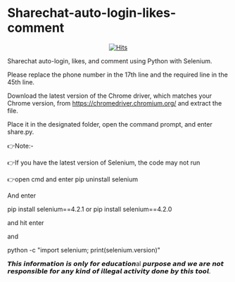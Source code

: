 # Sharechat-auto-login-likes-comment

<p align="center">
  <a href="https://hits.sh/github.com/yashu1wwww/">
    <img alt="Hits" src="https://hits.sh/github.com/yashu1wwww.svg?label=PROFILE%20VIEWS&extraCount=101000&color=e51c1c"/>
  </a>
</p>


Sharechat auto-login, likes, and comment using Python with Selenium.

Please replace the phone number in the 17th line and the required line in the 45th line.

Download the latest version of the Chrome driver, which matches your Chrome version, from https://chromedriver.chromium.org/ and extract the file. 

Place it in the designated folder, open the command prompt, and enter share.py. 

👉Note:-

👉If you have the latest version of Selenium, the code may not run

👉open cmd and enter pip uninstall selenium

And enter

pip install selenium==4.2.1 or pip install selenium==4.2.0

and hit enter

and

python -c "import selenium; print(selenium.version)"

𝙏𝙝𝙞𝙨 𝙞𝙣𝙛𝙤𝙧𝙢𝙖𝙩𝙞𝙤𝙣 𝙞𝙨 𝙤𝙣𝙡𝙮 𝙛𝙤𝙧 𝙚𝙙𝙪𝙘𝙖𝙩𝙞𝙤𝙣al 𝙥𝙪𝙧𝙥𝙤𝙨𝙚 𝙖𝙣𝙙 𝙬𝙚 𝙖𝙧𝙚 𝙣𝙤𝙩 𝙧𝙚𝙨𝙥𝙤𝙣𝙨𝙞𝙗𝙡𝙚 𝙛𝙤𝙧 𝙖𝙣𝙮 𝙠𝙞𝙣𝙙 𝙤𝙛 𝙞𝙡𝙡𝙚𝙜𝙖𝙡 𝙖𝙘𝙩𝙞𝙫𝙞𝙩𝙮 𝙙𝙤𝙣𝙚 𝙗𝙮 𝙩𝙝𝙞𝙨 𝙩𝙤𝙤𝙡.

